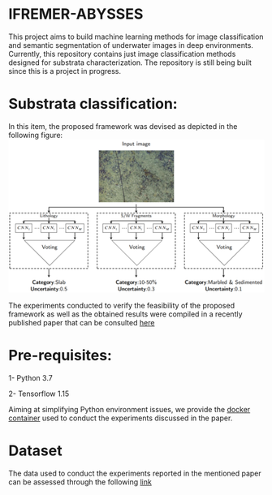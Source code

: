 # IFREMER-ABYSSES
This project aims to build machine learning methods for image classification and semantic segmentation of underwater images in deep environments. Currently, this repository contains just image classification methods designed for substrata characterization. The repository is still being built since this is a project in progress.

# Substrata classification:
In this item, the proposed framework was devised as depicted in the following figure:
![Image](Image.png)

The experiments conducted to verify the feasibility of the proposed framework as well as the obtained results were compiled in a recently published paper that can be consulted [here](https://www.sciencedirect.com/science/article/pii/S1574954124000773) 
# Pre-requisites:
1- Python 3.7

2- Tensorflow 1.15

Aiming at simplifying Python environment issues, we provide the [docker container](https://hub.docker.com/repository/docker/psoto87/tf1.15.5-gpu/general) used to conduct the experiments discussed in the paper.

# Dataset
The data used to conduct the experiments reported in the mentioned paper can be assessed through the following [link](https://www.seanoe.org/data/00838/95015/)
